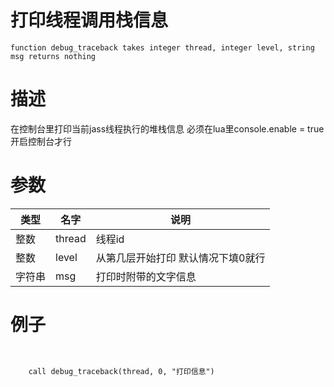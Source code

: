 
# 打印线程调用栈信息
```jass
function debug_traceback takes integer thread, integer level, string msg returns nothing 
```
# 描述
在控制台里打印当前jass线程执行的堆栈信息
必须在lua里console.enable = true  开启控制台才行

# 参数
类型|名字|说明
--|--|--
整数|thread| 线程id
整数|level| 从第几层开始打印 默认情况下填0就行
字符串|msg| 打印时附带的文字信息

# 例子

```jass


    call debug_traceback(thread, 0, "打印信息")


```


